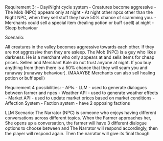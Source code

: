 Requirement 3:
    - Day/Night cycle system
        - Creatures become aggressive 
        - The Mob (NPC) appears only at night
        - At night other npcs other than the Night NPC, when they sell stuff they have 50% chance of scamming you.
        - Merchants could sell a special item (healing potion or buff spell) at night
        - Sleep behaviour

Scenario:

All creatures in the valley becomes aggressive towards each other. If they are not aggressive then they are asleep. The Mob (NPC) is a guy who likes darkness. He is a merchant who only appears at
and sells items for cheap prices. Sellen and Merchant Kale do not trust anyone at night. If you buy anything from them there is a 50% chance 
that they will scam you and runaway (runaway behaviour). (MAAAYBE Merchants can also sell healing potion or buff spell)








Requirement 4 possibilities:
    - APIs
        - LLM
            - used to generate dialogues between farmer and npcs
        - Weather API
            - used to generate weather effects
        - Market API
            - used to update market prices based on market conditions
    - Affection System
        - Faction system
            - have 2 opposing factions




LLM Scenario:
The Narrator (NPC) is someone who enjoys having different conversations across different topics. When the Farmer approaches her,
She opens up a conversation, the farmer will have 3 different dialogue options to choose between and The Narrator will respond accordingly,
then the player will respond again. Then the narrator will give its final though
